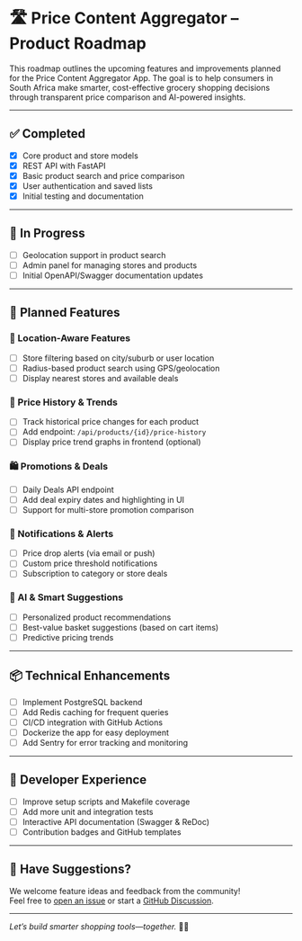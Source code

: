 # 🛣️ Price Content Aggregator – Product Roadmap

This roadmap outlines the upcoming features and improvements planned for the Price Content Aggregator App. The goal is to help consumers in South Africa make smarter, cost-effective grocery shopping decisions through transparent price comparison and AI-powered insights.

---

## ✅ Completed

- [x] Core product and store models
- [x] REST API with FastAPI
- [x] Basic product search and price comparison
- [x] User authentication and saved lists
- [x] Initial testing and documentation

---

## 🔨 In Progress

- [ ] Geolocation support in product search
- [ ] Admin panel for managing stores and products
- [ ] Initial OpenAPI/Swagger documentation updates

---

## 🧠 Planned Features

### 📍 Location-Aware Features
- [ ] Store filtering based on city/suburb or user location
- [ ] Radius-based product search using GPS/geolocation
- [ ] Display nearest stores and available deals

### 🔁 Price History & Trends
- [ ] Track historical price changes for each product
- [ ] Add endpoint: `/api/products/{id}/price-history`
- [ ] Display price trend graphs in frontend (optional)

### 🛍️ Promotions & Deals
- [ ] Daily Deals API endpoint
- [ ] Add deal expiry dates and highlighting in UI
- [ ] Support for multi-store promotion comparison

### 🔔 Notifications & Alerts
- [ ] Price drop alerts (via email or push)
- [ ] Custom price threshold notifications
- [ ] Subscription to category or store deals

### 🤖 AI & Smart Suggestions
- [ ] Personalized product recommendations
- [ ] Best-value basket suggestions (based on cart items)
- [ ] Predictive pricing trends

---

## 📦 Technical Enhancements

- [ ] Implement PostgreSQL backend
- [ ] Add Redis caching for frequent queries
- [ ] CI/CD integration with GitHub Actions
- [ ] Dockerize the app for easy deployment
- [ ] Add Sentry for error tracking and monitoring

---

## 🧪 Developer Experience

- [ ] Improve setup scripts and Makefile coverage
- [ ] Add more unit and integration tests
- [ ] Interactive API documentation (Swagger & ReDoc)
- [ ] Contribution badges and GitHub templates

---

## 💬 Have Suggestions?

We welcome feature ideas and feedback from the community!  
Feel free to [open an issue](https://github.com/your-repo/issues/new?template=feature_request.md) or start a [GitHub Discussion](https://github.com/your-repo/discussions).

---

*Let’s build smarter shopping tools—together.* 🛒✨
